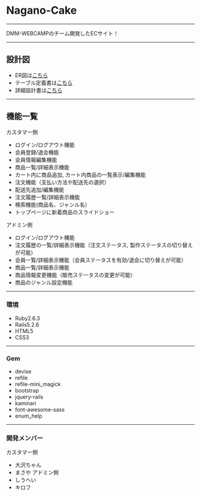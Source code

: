 # Nagano-Cake
___________

DMM-WEBCAMPのチーム開発したECサイト！

___________

## 設計図
- ER図は[こちら](https://drive.google.com/file/d/1KL5JRue0R4qxf31ChITFntzdmqt1fWbf/view?usp=sharing)
- テーブル定義書は[こちら](https://docs.google.com/spreadsheets/d/1XNHdZiq5PTODkugJ4J7pTvfzj-HkcKc1Kpo4VdvlIrc/edit?usp=sharing)
- 詳細設計書は[こちら](https://docs.google.com/spreadsheets/d/1YQowVH7B3rOR6eTbM4y5zItrLdqxEhqiDAvq4S6I7qo/edit?usp=sharing)

___________

## 機能一覧
カスタマー側
- ログイン/ログアウト機能
- 会員登録/退会機能
- 会員情報編集機能
- 商品一覧/詳細表示機能
- カート内に商品追加, カート内商品の一覧表示/編集機能
- 注文機能（支払い方法や配送先の選択）
- 配送先追加/編集機能
- 注文履歴一覧/詳細表示機能
- 検索機能(商品名、ジャンル名）
- トップページに新着商品のスライドショー

アドミン側
- ログイン/ログアウト機能
- 注文履歴の一覧/詳細表示機能（注文ステータス, 製作ステータスの切り替えが可能）
- 会員一覧/詳細表示機能（会員ステータスを有効/退会に切り替えが可能）
- 商品一覧/詳細表示機能
- 商品情報変更機能（販売ステータスの変更が可能）
- 商品のジャンル設定機能

___________

### 環境
- Ruby2.6.3
- Rails5.2.6
- HTML5
- CSS3

___________

### Gem
- devise
- refile
- refile-mini_magick
- bootstrap
- jquery-rails
- kaminari
- font-awesome-sass
- enum_help

___________

### 開発メンバー
カスタマー側
- 大沢ちゃん
- まさや
アドミン側
- しうへい
- キロフ
